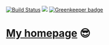 [![Build Status](https://travis-ci.com/r3nya/homepage.svg?branch=master)](https://travis-ci.com/r3nya/homepage)
![](https://david-dm.org/r3nya/homepage.svg)
[![Greenkeeper badge](https://badges.greenkeeper.io/r3nya/homepage.svg)](https://greenkeeper.io/)

# [My homepage](http://r3nya.ru) :sunglasses:
